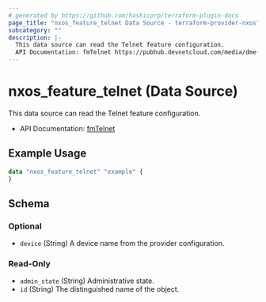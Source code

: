```yaml
---
# generated by https://github.com/hashicorp/terraform-plugin-docs
page_title: "nxos_feature_telnet Data Source - terraform-provider-nxos"
subcategory: ""
description: |-
  This data source can read the Telnet feature configuration.
  API Documentation: fmTelnet https://pubhub.devnetcloud.com/media/dme-docs-10-2-2/docs/Feature%20Management/fm:Telnet/
---
```


# nxos_feature_telnet (Data Source)

This data source can read the Telnet feature configuration.

- API Documentation: [fmTelnet](https://pubhub.devnetcloud.com/media/dme-docs-10-2-2/docs/Feature%20Management/fm:Telnet/)

## Example Usage

```terraform
data "nxos_feature_telnet" "example" {
}
```

<!-- schema generated by tfplugindocs -->
## Schema

### Optional

- `device` (String) A device name from the provider configuration.

### Read-Only

- `admin_state` (String) Administrative state.
- `id` (String) The distinguished name of the object.


